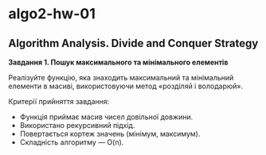 # algo2-hw-01
## Algorithm Analysis. Divide and Conquer Strategy

**Завдання 1. Пошук максимального та мінімального елементів**

Реалізуйте функцію, яка знаходить максимальний та мінімальний елементи в масиві, використовуючи метод «розділяй і володарюй».

Критерії прийняття завдання:

- Функція приймає масив чисел довільної довжини.
- Використано рекурсивний підхід.
- Повертається кортеж значень (мінімум, максимум).
- Складність алгоритму — O(n).
